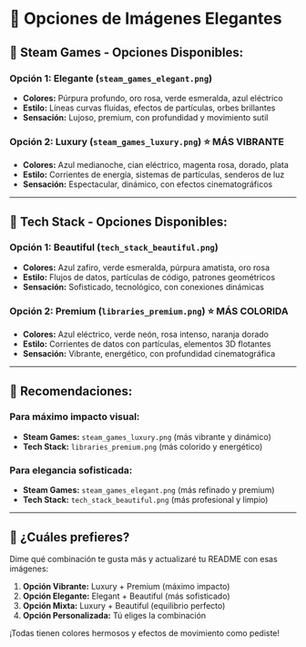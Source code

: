 # 🎨 Opciones de Imágenes Elegantes

## 🌟 **Steam Games - Opciones Disponibles:**

### **Opción 1: Elegante** (`steam_games_elegant.png`)
- **Colores:** Púrpura profundo, oro rosa, verde esmeralda, azul eléctrico
- **Estilo:** Líneas curvas fluidas, efectos de partículas, orbes brillantes
- **Sensación:** Lujoso, premium, con profundidad y movimiento sutil

### **Opción 2: Luxury** (`steam_games_luxury.png`) ⭐ **MÁS VIBRANTE**
- **Colores:** Azul medianoche, cian eléctrico, magenta rosa, dorado, plata
- **Estilo:** Corrientes de energía, sistemas de partículas, senderos de luz
- **Sensación:** Espectacular, dinámico, con efectos cinematográficos

---

## 🔧 **Tech Stack - Opciones Disponibles:**

### **Opción 1: Beautiful** (`tech_stack_beautiful.png`)
- **Colores:** Azul zafiro, verde esmeralda, púrpura amatista, oro rosa
- **Estilo:** Flujos de datos, partículas de código, patrones geométricos
- **Sensación:** Sofisticado, tecnológico, con conexiones dinámicas

### **Opción 2: Premium** (`libraries_premium.png`) ⭐ **MÁS COLORIDA**
- **Colores:** Azul eléctrico, verde neón, rosa intenso, naranja dorado
- **Estilo:** Corrientes de datos con partículas, elementos 3D flotantes
- **Sensación:** Vibrante, energético, con profundidad cinematográfica

---

## 🎯 **Recomendaciones:**

### **Para máximo impacto visual:**
- **Steam Games:** `steam_games_luxury.png` (más vibrante y dinámico)
- **Tech Stack:** `libraries_premium.png` (más colorido y energético)

### **Para elegancia sofisticada:**
- **Steam Games:** `steam_games_elegant.png` (más refinado y premium)
- **Tech Stack:** `tech_stack_beautiful.png` (más profesional y limpio)

---

## 🔄 **¿Cuáles prefieres?**

Dime qué combinación te gusta más y actualizaré tu README con esas imágenes:

1. **Opción Vibrante:** Luxury + Premium (máximo impacto)
2. **Opción Elegante:** Elegant + Beautiful (más sofisticado)
3. **Opción Mixta:** Luxury + Beautiful (equilibrio perfecto)
4. **Opción Personalizada:** Tú eliges la combinación

¡Todas tienen colores hermosos y efectos de movimiento como pediste!
